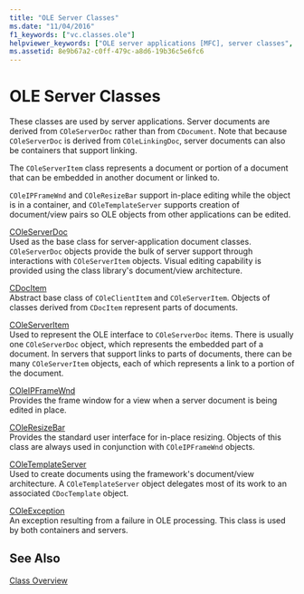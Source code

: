 ```yaml
---
title: "OLE Server Classes"
ms.date: "11/04/2016"
f1_keywords: ["vc.classes.ole"]
helpviewer_keywords: ["OLE server applications [MFC], server classes", "OLE server documents", "COM components, classes [MFC]", "component classes [MFC]"]
ms.assetid: 8e9b67a2-c0ff-479c-a8d6-19b36c5e6fc6
---
```

# OLE Server Classes

These classes are used by server applications. Server documents are derived from `COleServerDoc` rather than from `CDocument`. Note that because `COleServerDoc` is derived from `COleLinkingDoc`, server documents can also be containers that support linking.

The `COleServerItem` class represents a document or portion of a document that can be embedded in another document or linked to.

`COleIPFrameWnd` and `COleResizeBar` support in-place editing while the object is in a container, and `COleTemplateServer` supports creation of document/view pairs so OLE objects from other applications can be edited.

[COleServerDoc](../mfc/reference/coleserverdoc-class.md)<br/>
Used as the base class for server-application document classes. `COleServerDoc` objects provide the bulk of server support through interactions with `COleServerItem` objects. Visual editing capability is provided using the class library's document/view architecture.

[CDocItem](../mfc/reference/cdocitem-class.md)<br/>
Abstract base class of `COleClientItem` and `COleServerItem`. Objects of classes derived from `CDocItem` represent parts of documents.

[COleServerItem](../mfc/reference/coleserveritem-class.md)<br/>
Used to represent the OLE interface to `COleServerDoc` items. There is usually one `COleServerDoc` object, which represents the embedded part of a document. In servers that support links to parts of documents, there can be many `COleServerItem` objects, each of which represents a link to a portion of the document.

[COleIPFrameWnd](../mfc/reference/coleipframewnd-class.md)<br/>
Provides the frame window for a view when a server document is being edited in place.

[COleResizeBar](../mfc/reference/coleresizebar-class.md)<br/>
Provides the standard user interface for in-place resizing. Objects of this class are always used in conjunction with `COleIPFrameWnd` objects.

[COleTemplateServer](../mfc/reference/coletemplateserver-class.md)<br/>
Used to create documents using the framework's document/view architecture. A `COleTemplateServer` object delegates most of its work to an associated `CDocTemplate` object.

[COleException](../mfc/reference/coleexception-class.md)<br/>
An exception resulting from a failure in OLE processing. This class is used by both containers and servers.

## See Also

[Class Overview](../mfc/class-library-overview.md)


